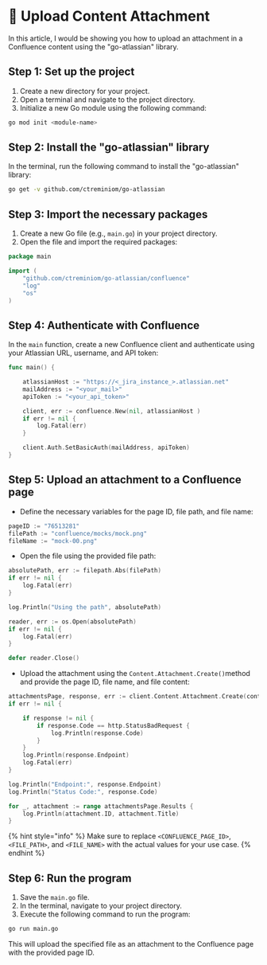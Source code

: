 # 🛫 Upload Content Attachment

In this article, I would be showing you how to upload an attachment in a Confluence content using the "go-atlassian" library.

## Step 1: Set up the project

1. Create a new directory for your project.
2. Open a terminal and navigate to the project directory.
3. Initialize a new Go module using the following command:

```bash
go mod init <module-name>
```

## Step 2: Install the "go-atlassian" library

In the terminal, run the following command to install the "go-atlassian" library:

```bash
go get -v github.com/ctreminiom/go-atlassian
```

## Step 3: Import the necessary packages

1. Create a new Go file (e.g., `main.go`) in your project directory.
2. Open the file and import the required packages:

```go
package main

import (
	"github.com/ctreminiom/go-atlassian/confluence"
	"log"
	"os"
)
```

## Step 4: Authenticate with Confluence

In the `main` function, create a new Confluence client and authenticate using your Atlassian URL, username, and API token:

```go
func main() {

	atlassianHost := "https://<_jira_instance_>.atlassian.net"
	mailAddress := "<your_mail>"
	apiToken := "<your_api_token>"

	client, err := confluence.New(nil, atlassianHost )
	if err != nil {
		log.Fatal(err)
	}

	client.Auth.SetBasicAuth(mailAddress, apiToken)
}
```

## Step 5: Upload an attachment to a Confluence page

* Define the necessary variables for the page ID, file path, and file name:

```go
pageID := "76513281"
filePath := "confluence/mocks/mock.png"
fileName := "mock-00.png"
```

* Open the file using the provided file path:

```go
absolutePath, err := filepath.Abs(filePath)
if err != nil {
	log.Fatal(err)
}

log.Println("Using the path", absolutePath)

reader, err := os.Open(absolutePath)
if err != nil {
	log.Fatal(err)
}

defer reader.Close()
```

* Upload the attachment using the `Content.Attachment.Create()`method and provide the page ID, file name, and file content:

```go
attachmentsPage, response, err := client.Content.Attachment.Create(context.Background(), pageID, "current", fileName, reader)
if err != nil {

	if response != nil {
		if response.Code == http.StatusBadRequest {
			log.Println(response.Code)
		}
	}
	log.Println(response.Endpoint)
	log.Fatal(err)
}

log.Println("Endpoint:", response.Endpoint)
log.Println("Status Code:", response.Code)

for _, attachment := range attachmentsPage.Results {
	log.Println(attachment.ID, attachment.Title)
}
```

{% hint style="info" %}
Make sure to replace `<CONFLUENCE_PAGE_ID>`, `<FILE_PATH>`, and `<FILE_NAME>` with the actual values for your use case.
{% endhint %}

## Step 6: Run the program

1. Save the `main.go` file.
2. In the terminal, navigate to your project directory.
3. Execute the following command to run the program:

```bash
go run main.go
```

This will upload the specified file as an attachment to the Confluence page with the provided page ID.

